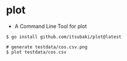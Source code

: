 # plot

 * A Command Line Tool for plot


```shell
$ go install github.com/itsubaki/plot@latest
```

```shell
# generate testdata/cos.csv.png
$ plot testdata/cos.csv
```
